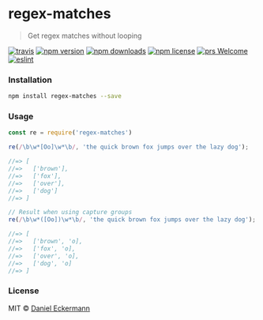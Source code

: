 # regex-matches
> Get regex matches without looping

[![travis](https://img.shields.io/travis/ecrmnn/regex-matches/master.svg?style=flat-square)](https://travis-ci.org/ecrmnn/regex-matches/builds)
[![npm version](https://img.shields.io/npm/v/regex-matches.svg?style=flat-square)](http://badge.fury.io/js/regex-matches)
[![npm downloads](https://img.shields.io/npm/dm/regex-matches.svg?style=flat-square)](http://badge.fury.io/js/regex-matches)
[![npm license](https://img.shields.io/npm/l/regex-matches.svg?style=flat-square)](http://badge.fury.io/js/regex-matches)
[![prs Welcome](https://img.shields.io/badge/PRs-welcome-brightgreen.svg?style=flat-square)](http://makeapullrequest.com)
[![eslint](https://img.shields.io/badge/code_style-airbnb-blue.svg?style=flat-square)](https://github.com/airbnb/javascript)

### Installation
```bash
npm install regex-matches --save
```

### Usage
```javascript
const re = require('regex-matches')

re(/\b\w*[Oo]\w*\b/, 'the quick brown fox jumps over the lazy dog');

//=> [
//=>   ['brown'],
//=>   ['fox'],
//=>   ['over'],
//=>   ['dog']
//=> ]

// Result when using capture groups
re(/\b\w*([Oo])\w*\b/, 'the quick brown fox jumps over the lazy dog');

//=> [
//=>   ['brown', 'o],
//=>   ['fox', 'o],
//=>   ['over', 'o],
//=>   ['dog', 'o]
//=> ]
```

### License
MIT © [Daniel Eckermann](http://danieleckermann.com)
